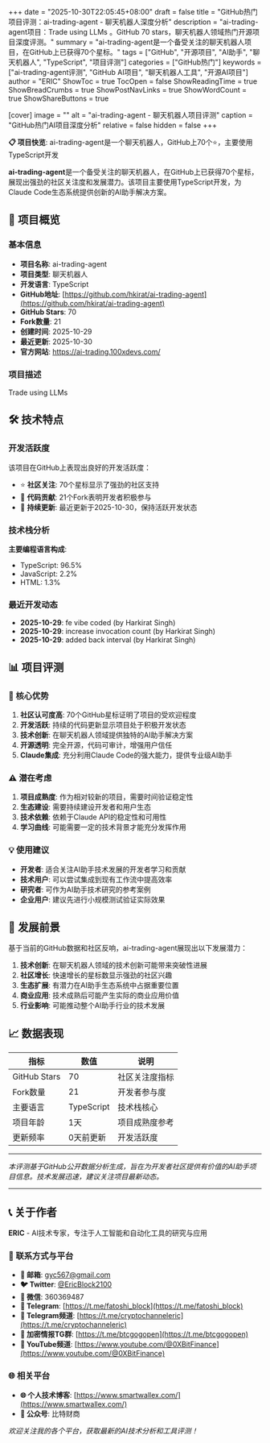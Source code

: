 +++
date = "2025-10-30T22:05:45+08:00"
draft = false
title = "GitHub热门项目评测：ai-trading-agent - 聊天机器人深度分析"
description = "ai-trading-agent项目：Trade using LLMs 。GitHub 70 stars，聊天机器人领域热门开源项目深度评测。"
summary = "ai-trading-agent是一个备受关注的聊天机器人项目，在GitHub上已获得70个星标。"
tags = ["GitHub", "开源项目", "AI助手", "聊天机器人", "TypeScript", "项目评测"]
categories = ["GitHub热门"]
keywords = ["ai-trading-agent评测", "GitHub AI项目", "聊天机器人工具", "开源AI项目"]
author = "ERIC"
ShowToc = true
TocOpen = false
ShowReadingTime = true
ShowBreadCrumbs = true
ShowPostNavLinks = true
ShowWordCount = true
ShowShareButtons = true

[cover]
image = ""
alt = "ai-trading-agent - 聊天机器人项目评测"
caption = "GitHub热门AI项目深度分析"
relative = false
hidden = false
+++

**📋 项目快览**: ai-trading-agent是一个聊天机器人，GitHub上70个⭐，主要使用TypeScript开发

**ai-trading-agent**是一个备受关注的聊天机器人，在GitHub上已获得70个星标，展现出强劲的社区关注度和发展潜力。该项目主要使用TypeScript开发，为Claude Code生态系统提供创新的AI助手解决方案。

## 🎯 项目概览

### 基本信息
- **项目名称**: ai-trading-agent
- **项目类型**: 聊天机器人
- **开发语言**: TypeScript
- **GitHub地址**: [https://github.com/hkirat/ai-trading-agent](https://github.com/hkirat/ai-trading-agent)
- **GitHub Stars**: 70
- **Fork数量**: 21
- **创建时间**: 2025-10-29
- **最近更新**: 2025-10-30
- **官方网站**: https://ai-trading.100xdevs.com/

### 项目描述
Trade using LLMs 

## 🛠️ 技术特点

### 开发活跃度
该项目在GitHub上表现出良好的开发活跃度：
- ⭐ **社区关注**: 70个星标显示了强劲的社区支持
- 🔄 **代码贡献**: 21个Fork表明开发者积极参与
- 📅 **持续更新**: 最近更新于2025-10-30，保持活跃开发状态

### 技术栈分析

**主要编程语言构成**:
- TypeScript: 96.5%
- JavaScript: 2.2%
- HTML: 1.3%


### 最近开发动态
- **2025-10-29**: fe vibe coded (by Harkirat Singh)
- **2025-10-29**: increase invocation count (by Harkirat Singh)
- **2025-10-29**: added back interval (by Harkirat Singh)


## 📊 项目评测

### 🎯 核心优势
1. **社区认可度高**: 70个GitHub星标证明了项目的受欢迎程度
2. **开发活跃**: 持续的代码更新显示项目处于积极开发状态
3. **技术创新**: 在聊天机器人领域提供独特的AI助手解决方案
4. **开源透明**: 完全开源，代码可审计，增强用户信任
5. **Claude集成**: 充分利用Claude Code的强大能力，提供专业级AI助手

### ⚠️ 潜在考虑
1. **项目成熟度**: 作为相对较新的项目，需要时间验证稳定性
2. **生态建设**: 需要持续建设开发者和用户生态
3. **技术依赖**: 依赖于Claude API的稳定性和可用性
4. **学习曲线**: 可能需要一定的技术背景才能充分发挥作用

### 💡 使用建议
- **开发者**: 适合关注AI助手技术发展的开发者学习和贡献
- **技术用户**: 可以尝试集成到现有工作流中提高效率
- **研究者**: 可作为AI助手技术研究的参考案例
- **企业用户**: 建议先进行小规模测试验证实际效果

## 🔮 发展前景

基于当前的GitHub数据和社区反响，ai-trading-agent展现出以下发展潜力：

1. **技术创新**: 在聊天机器人领域的技术创新可能带来突破性进展
2. **社区增长**: 快速增长的星标数显示强劲的社区兴趣
3. **生态扩展**: 有潜力在AI助手生态系统中占据重要位置
4. **商业应用**: 技术成熟后可能产生实际的商业应用价值
5. **行业影响**: 可能推动整个AI助手行业的技术发展

## 📈 数据表现

| 指标 | 数值 | 说明 |
|------|------|------|
| GitHub Stars | 70 | 社区关注度指标 |
| Fork数量 | 21 | 开发者参与度 |
| 主要语言 | TypeScript | 技术栈核心 |
| 项目年龄 | 1天 | 项目成熟度参考 |
| 更新频率 | 0天前更新 | 开发活跃度 |

---

*本评测基于GitHub公开数据分析生成，旨在为开发者社区提供有价值的AI助手项目信息。技术发展迅速，建议关注项目最新动态。*

---

## 📞 关于作者

**ERIC** - AI技术专家，专注于人工智能和自动化工具的研究与应用

### 🔗 联系方式与平台

- **📧 邮箱**: [gyc567@gmail.com](mailto:gyc567@gmail.com)
- **🐦 Twitter**: [@EricBlock2100](https://twitter.com/EricBlock2100)
- **💬 微信**: 360369487
- **📱 Telegram**: [https://t.me/fatoshi_block](https://t.me/fatoshi_block)
- **📢 Telegram频道**: [https://t.me/cryptochanneleric](https://t.me/cryptochanneleric)
- **👥 加密情报TG群**: [https://t.me/btcgogopen](https://t.me/btcgogopen)
- **🎥 YouTube频道**: [https://www.youtube.com/@0XBitFinance](https://www.youtube.com/@0XBitFinance)

### 🌐 相关平台

- **🌐 个人技术博客**: [https://www.smartwallex.com/](https://www.smartwallex.com/)
- **📖 公众号**: 比特财商

*欢迎关注我的各个平台，获取最新的AI技术分析和工具评测！*
